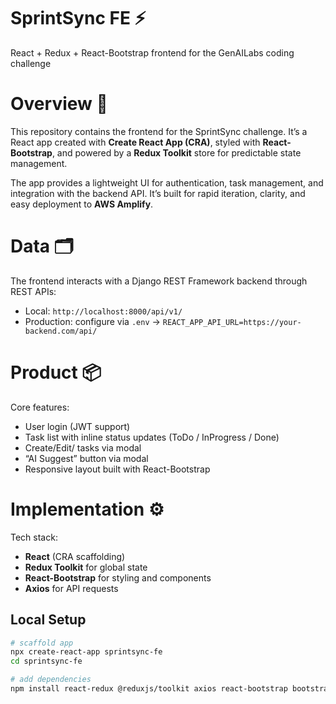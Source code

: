 # SprintSync FE ⚡️
React + Redux + React-Bootstrap frontend for the GenAILabs coding challenge

# Overview 📗
This repository contains the frontend for the SprintSync challenge. It’s a React app created with **Create React App (CRA)**, styled with **React-Bootstrap**, and powered by a **Redux Toolkit** store for predictable state management.

The app provides a lightweight UI for authentication, task management, and integration with the backend API. It’s built for rapid iteration, clarity, and easy deployment to **AWS Amplify**.

# Data 🗂️
The frontend interacts with a Django REST Framework backend through REST APIs:
- Local: `http://localhost:8000/api/v1/`
- Production: configure via `.env` → `REACT_APP_API_URL=https://your-backend.com/api/`

# Product 📦
Core features:
- User login (JWT support)  
- Task list with inline status updates (ToDo / InProgress / Done)  
- Create/Edit/ tasks via modal  
- “AI Suggest” button via modal
- Responsive layout built with React-Bootstrap  

# Implementation ⚙️
Tech stack:
- **React** (CRA scaffolding)  
- **Redux Toolkit** for global state  
- **React-Bootstrap** for styling and components  
- **Axios** for API requests  

## Local Setup
```bash
# scaffold app
npx create-react-app sprintsync-fe
cd sprintsync-fe

# add dependencies
npm install react-redux @reduxjs/toolkit axios react-bootstrap bootstrap
```